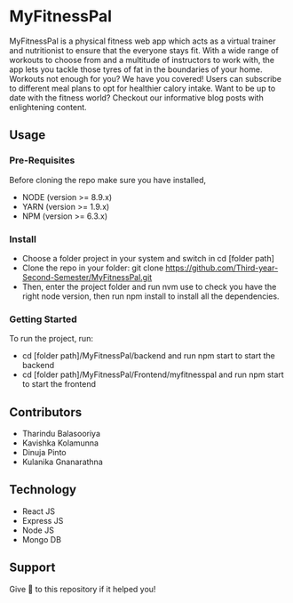 # MyFitnessPal
MyFitnessPal is a physical fitness web app which acts as a virtual trainer and nutritionist to ensure that the everyone stays fit. With a wide range of workouts to choose from and a multitude of instructors to work with, the app lets you tackle those tyres of fat in the boundaries of your home. Workouts not enough for you? We have you covered! Users can subscribe to different meal plans to opt for healthier calory intake. Want to be up to date with the fitness world? Checkout our informative blog posts with enlightening content.

## Usage

### Pre-Requisites
Before cloning the repo make sure you have installed,
 * NODE (version >= 8.9.x)
 * YARN (version >= 1.9.x)
 * NPM (version >= 6.3.x)

### Install
* Choose a folder project in your system and switch in cd [folder path]
* Clone the repo in your folder: git clone https://github.com/Third-year-Second-Semester/MyFitnessPal.git
* Then, enter the project folder and run nvm use to check you have the right node version, then run npm install to install all the dependencies.

### Getting Started
To run the project, run:
  * cd [folder path]/MyFitnessPal/backend and run npm start to start the backend 
  * cd [folder path]/MyFitnessPal/Frontend/myfitnesspal and run npm start to start the frontend

## Contributors
 * Tharindu Balasooriya
 * Kavishka Kolamunna
 * Dinuja Pinto
 * Kulanika Gnanarathna

## Technology
 * React JS
 * Express JS
 * Node JS
 * Mongo DB

## Support
Give :star2: to this repository if it helped you!
